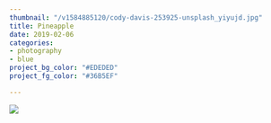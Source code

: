 ```yaml
---
thumbnail: "/v1584885120/cody-davis-253925-unsplash_yiyujd.jpg"
title: Pineapple
date: 2019-02-06
categories:
- photography
- blue
project_bg_color: "#EDEDED"
project_fg_color: "#36B5EF"

---
```

![](https://res.cloudinary.com/peanut-butter-collective/image/upload/v1584885120/cody-davis-253925-unsplash_yiyujd.jpg)